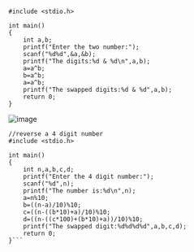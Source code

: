```//reverse number by not using arithmetic or third variable

#include <stdio.h>

int main()
{
    int a,b;
    printf("Enter the two number:");
    scanf("%d%d",&a,&b);
    printf("The digits:%d & %d\n",a,b);
    a=a^b;
    b=a^b;
    a=a^b;
    printf("The swapped digits:%d & %d",a,b);
    return 0;
}
```
![image](https://user-images.githubusercontent.com/93079062/198190036-10d02e6b-7b7c-47aa-8403-db1560af3584.png)
```
//reverse a 4 digit number
#include <stdio.h>

int main()
{
    int n,a,b,c,d;
    printf("Enter the 4 digit number:");
    scanf("%d",n);
    printf("The number is:%d\n",n);
    a=n%10;
    b=((n-a)/10)%10;
    c=((n-((b*10)+a)/10)%10;
    d=((n-((c*100)+(b*10)+a))/10)%10;
    printf("The swapped digit:%d%d%d%d",a,b,c,d);
    return 0;
}```
